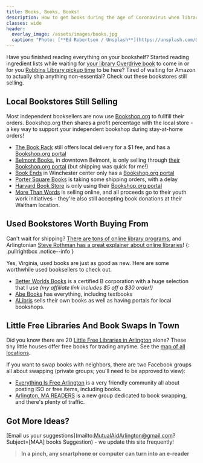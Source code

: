 ```yaml
---
title: Books, Books, Books!
description: How to get books during the age of Coronavirus when libraries are closed.
classes: wide
header:
  overlay_image: /assets/images/books.jpg
  caption: "Photo: [**Ed Robertson / Unsplash**](https://unsplash.com/@eddrobertson)"
---
```


Have you finished reading everything on your bookshelf?  Started reading ingredient lists while waiting for [your library Overdrive book](/parents/#library-programs-online) to come in or for you [Robbins Library pickup time](https://www.robbinslibrary.org/borrowing-items/#) to be here?  Tired of waiting for Amazon to actually ship anything non-essential?  Check out these bookstores still selling.

## Local Bookstores Still Selling

Most independent booksellers are now use [Bookshop.org](http://bookshop.org/) to fullfill their orders.  Bookshop.org then shares a profit percentage with the local store - a key way to support your independent bookshop during stay-at-home orders!  

- [The Book Rack](http://www.book-rack.com/covid-update/) still offers local delivery for a $1 fee, and has a [Bookshop.org portal](http://www.bookshop.org/shop/bookrack)
- [Belmont Books](https://www.belmontbooks.com/message-concerning-temporary-closure?shane), in downtown Belmont, is only selling through [their Bookshop.org portal](https://bookshop.org/shop/belmontbooks) (but shipping was quick for me!)
- [Book Ends](https://bookendswinchester.indielite.org/) in Winchester center only has a [Bookshop.org portal](https://bookshop.org/shop/bookendswinchester)
- [Porter Square Books](https://www.portersquarebooks.com/porter-square-books-and-covid-19) is taking some shipping orders, with a delay
- [Harvard Book Store](http://www.harvard.com/updates_on_covid-19) is only using their [Bookshop.org portal](https://bookshop.org/shop/harvardbookstore)
- [More Than Words](https://mtwyouth.org) is selling online, and all proceeds go to their youth work initiatives - they're also still accepting book donations at their Waltham location.

## Used Bookstores Worth Buying From

Can't wait for shipping?  [There are tons of online library programs](/parents/#library-programs-online), and Arlingtonian [Steve Rothman has a great explainer about online libraries](https://sites.google.com/site/arlingtonbookgroup/home/digital-book-guide)! 
{: .pullrightbox .notice--info }

Yes, Virginia, used books are just as good as new.  Here are some worthwhile used booksellers to check out.

- [Better Worlds Books](http://i.refs.cc/piF3oBiZ?smile_ref=eyJzbWlsZV9zb3VyY2UiOiJzbWlsZV91aSIsInNtaWxlX21lZGl1bSI6IiIsInNtaWxlX2NhbXBhaWduIjoicmVmZXJyYWxfcHJvZ3JhbSIsInNtaWxlX2N1c3RvbWVyX2lkIjo0NTQwNzE3MDd9) is a certified B corporation with a huge selection that I use _(my affiliate link includes $5 off a $30 order!)_ 
- [Abe Books](https://www.abebooks.com/books/used-books.shtml) has everything, including textbooks
- [ALibris](https://www.alibris.com/books) sells their own books as well as having portals for local bookshops.

## Little Free Libraries And Book Swaps In Town

Did you know there are 20 [Little Free Libraries in Arlington](https://littlefreelibrary.org/ourmap/) alone?  These tiny little houses offer free books for trading anytime.  See the [map of all locations](https://littlefreelibrary.org/ourmap/).

If you want to swap books with neighbors, there are two Facebook groups all about swapping (private groups; you'll need to be approved to view):
- [Everything Is Free Arlington](https://www.facebook.com/groups/EIFArlingtonMA/) is a very friendly community all about posting ISO or free items, including books.
- [Arlington, MA READERS](https://www.facebook.com/groups/729539601120439/) is a new group dedicated to book swapping, and there's plenty of traffic.

## Got More Ideas?

[Email us your suggestions](mailto:MutualAidArlington@gmail.com?Subject=[MAA] books Suggestion) - we update this site frequently!

> **In a pinch, any smartphone or computer can turn into an e-reader** <span style="color: #4b7a47"><i class="fa fa-book"></i></span>
